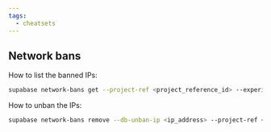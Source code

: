 ```yaml
---
tags:
  - cheatsets
---
```

## Network bans

How to list the banned IPs:

```bash
supabase network-bans get --project-ref <project_reference_id> --experimental
```

How to unban the IPs:

```bash
supabase network-bans remove --db-unban-ip <ip_address> --project-ref <project_reference_id> --experimental

```

